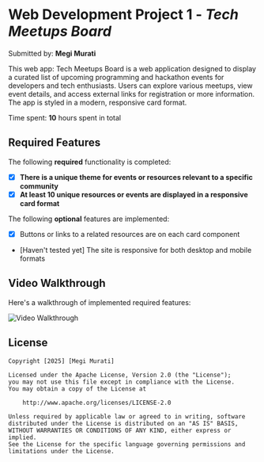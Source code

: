 # Web Development Project 1 - *Tech Meetups Board*

Submitted by: **Megi Murati**

This web app: Tech Meetups Board is a web application designed to display a curated list of upcoming programming and hackathon events for developers and tech enthusiasts. Users can explore various meetups, view event details, and access external links for registration or more information. The app is styled in a modern, responsive card format.

Time spent: **10** hours spent in total

## Required Features

The following **required** functionality is completed:

- [X] **There is a unique theme for events or resources relevant to a specific community**
- [X] **At least 10 unique resources or events are displayed in a responsive card format**

The following **optional** features are implemented:

- [X] Buttons or links to a related resources are on each card component
- [Haven't tested yet] The site is responsive for both desktop and mobile formats

## Video Walkthrough

Here's a walkthrough of implemented required features:

<img src='http://i.imgur.com/vzc5krw.gif' title='Video Walkthrough' width='' alt='Video Walkthrough' />


## License

    Copyright [2025] [Megi Murati]

    Licensed under the Apache License, Version 2.0 (the "License");
    you may not use this file except in compliance with the License.
    You may obtain a copy of the License at

        http://www.apache.org/licenses/LICENSE-2.0

    Unless required by applicable law or agreed to in writing, software
    distributed under the License is distributed on an "AS IS" BASIS,
    WITHOUT WARRANTIES OR CONDITIONS OF ANY KIND, either express or implied.
    See the License for the specific language governing permissions and
    limitations under the License.
